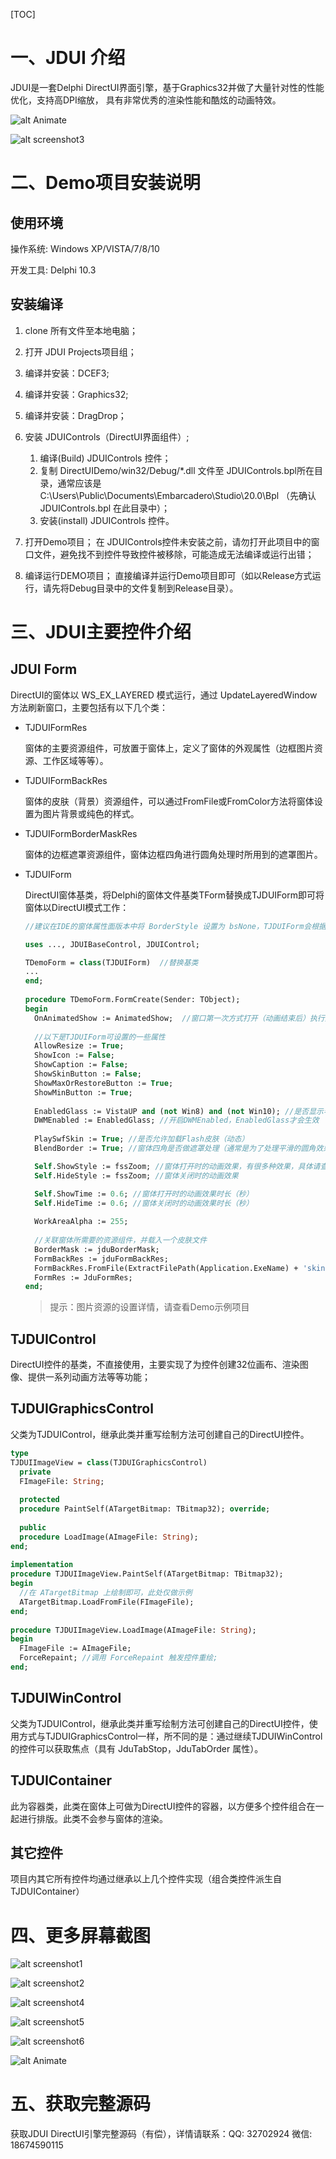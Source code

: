 [TOC]

# 一、JDUI 介绍

JDUI是一套Delphi DirectUI界面引擎，基于Graphics32并做了大量针对性的性能优化，支持高DPI缩放， 具有非常优秀的渲染性能和酷炫的动画特效。

![alt Animate](http://imupdate.oss-cn-hangzhou.aliyuncs.com/pc/DDUI/FILE/screenshot/AnimateDemo.gif)

![alt screenshot3](http://imupdate.oss-cn-hangzhou.aliyuncs.com/pc/DDUI/FILE/screenshot/screenshot3.png) 



# 二、Demo项目安装说明

## 使用环境

操作系统: Windows XP/VISTA/7/8/10

开发工具: Delphi 10.3

## 安装编译

1. clone 所有文件至本地电脑；
2. 打开 JDUI Projects项目组；
4. 编译并安装：DCEF3;
5. 编译并安装：Graphics32;
6. 编译并安装：DragDrop；
8. 安装  JDUIControls（DirectUI界面组件）;
   1. 编译(Build) JDUIControls 控件；
   2. 复制 DirectUIDemo/win32/Debug/*.dll 文件至 JDUIControls.bpl所在目录，通常应该是 C:\Users\Public\Documents\Embarcadero\Studio\20.0\Bpl （先确认 JDUIControls.bpl 在此目录中）；
   3. 安装(install) JDUIControls 控件。
   
9. 打开Demo项目；
   在 JDUIControls控件未安装之前，请勿打开此项目中的窗口文件，避免找不到控件导致控件被移除，可能造成无法编译或运行出错；
10. 编译运行DEMO项目；
      直接编译并运行Demo项目即可（如以Release方式运行，请先将Debug目录中的文件复制到Release目录）。

   

# 三、JDUI主要控件介绍

## JDUI Form

DirectUI的窗体以 WS_EX_LAYERED 模式运行，通过 UpdateLayeredWindow 方法刷新窗口，主要包括有以下几个类：

* TJDUIFormRes

  窗体的主要资源组件，可放置于窗体上，定义了窗体的外观属性（边框图片资源、工作区域等等）。

* TJDUIFormBackRes

  窗体的皮肤（背景）资源组件，可以通过FromFile或FromColor方法将窗体设置为图片背景或纯色的样式。

* TJDUIFormBorderMaskRes

  窗体的边框遮罩资源组件，窗体边框四角进行圆角处理时所用到的遮罩图片。

* TJDUIForm

  DirectUI窗体基类，将Delphi的窗体文件基类TForm替换成TJDUIForm即可将窗体以DirectUI模式工作：

  ```pascal
  //建议在IDE的窗体属性面版本中将 BorderStyle 设置为 bsNone，TJDUIForm会根据FormCreate中设置的属性做二次调整
  
  uses ..., JDUIBaseControl, JDUIControl;
  
  TDemoForm = class(TJDUIForm)  //替换基类
  ...
  end;
    
  procedure TDemoForm.FormCreate(Sender: TObject);
  begin
    OnAnimatedShow := AnimatedShow;  //窗口第一次方式打开（动画结束后）执行此事件
    
    //以下是TJDUIForm可设置的一些属性
    AllowResize := True;
    ShowIcon := False;
    ShowCaption := False;
    ShowSkinButton := False;
    ShowMaxOrRestoreButton := True;
    ShowMinButton := True;
    
    EnabledGlass := VistaUP and (not Win8) and (not Win10); //是否显示毛玻璃效果，仅Win7或Vista有效
    DWMEnabled := EnabledGlass; //开启DWMEnabled，EnabledGlass才会生效
    
    PlaySwfSkin := True; //是否允许加载Flash皮肤（动态）
    BlendBorder := True; //窗体四角是否做遮罩处理（通常是为了处理平滑的圆角效果）
  
    Self.ShowStyle := fssZoom; //窗体打开时的动画效果，有很多种效果，具体请查看枚举值
    Self.HideStyle := fssZoom; //窗体关闭时的动画效果
  
    Self.ShowTime := 0.6; //窗体打开时的动画效果时长（秒）
    Self.HideTime := 0.6; //窗体关闭时的动画效果时长（秒）
  	
    WorkAreaAlpha := 255;
    
    //关联窗体所需要的资源组件，并载入一个皮肤文件
    BorderMask := jduBorderMask;
    FormBackRes := jduFormBackRes;
    FormBackRes.FromFile(ExtractFilePath(Application.ExeName) + 'skins\skin1.jpg', bdtStretch);
    FormRes := JduFormRes;
  end;
  
  ```
  
  > 提示：图片资源的设置详情，请查看Demo示例项目

## TJDUIControl

DirectUI控件的基类，不直接使用，主要实现了为控件创建32位画布、渲染图像、提供一系列动画方法等等功能；

## TJDUIGraphicsControl

父类为TJDUIControl，继承此类并重写绘制方法可创建自己的DirectUI控件。

~~~pascal
type
TJDUIImageView = class(TJDUIGraphicsControl)
  private
  FImageFile: String;		
  
  protected
  procedure PaintSelf(ATargetBitmap: TBitmap32); override;
    
  public
  procedure LoadImage(AImageFile: String);
end;
	
implementation
procedure TJDUIImageView.PaintSelf(ATargetBitmap: TBitmap32);
begin
  //在 ATargetBitmap 上绘制即可，此处仅做示例
  ATargetBitmap.LoadFromFile(FImageFile);
end;
	
procedure TJDUIImageView.LoadImage(AImageFile: String);
begin
  FImageFile := AImageFile;
  ForceRepaint; //调用 ForceRepaint 触发控件重绘;
end;

~~~

## TJDUIWinControl

父类为TJDUIControl，继承此类并重写绘制方法可创建自己的DirectUI控件，使用方式与TJDUIGraphicsControl一样，所不同的是：通过继续TJDUIWinControl的控件可以获取焦点（具有 JduTabStop，JduTabOrder 属性）。
## TJDUIContainer

此为容器类，此类在窗体上可做为DirectUI控件的容器，以方便多个控件组合在一起进行排版。此类不会参与窗体的渲染。

## 其它控件

项目内其它所有控件均通过继承以上几个控件实现（组合类控件派生自TJDUIContainer）

# 四、更多屏幕截图
![alt screenshot1](http://imupdate.oss-cn-hangzhou.aliyuncs.com/pc/DDUI/FILE/screenshot/screenshot1.png) 

![alt screenshot2](http://imupdate.oss-cn-hangzhou.aliyuncs.com/pc/DDUI/FILE/screenshot/screenshot2.png) 

![alt screenshot4](http://imupdate.oss-cn-hangzhou.aliyuncs.com/pc/DDUI/FILE/screenshot/screenshot4.png) 

![alt screenshot5](http://imupdate.oss-cn-hangzhou.aliyuncs.com/pc/DDUI/FILE/screenshot/screenshot5.png) 

![alt screenshot6](http://imupdate.oss-cn-hangzhou.aliyuncs.com/pc/DDUI/FILE/screenshot/screenshot6.png)  

![alt Animate](http://imupdate.oss-cn-hangzhou.aliyuncs.com/pc/DDUI/FILE/screenshot/AnimateDemo.gif)



# 五、获取完整源码

获取JDUI DirectUI引擎完整源码（有偿），详情请联系：QQ:  32702924 微信:  18674590115

